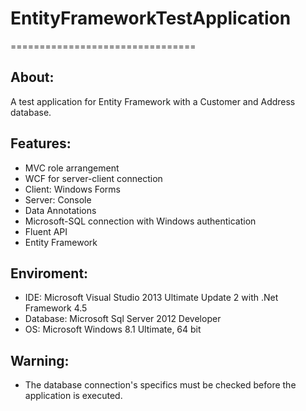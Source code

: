 # EntityFrameworkTestApplication
================================


About:
------
A test application for Entity Framework with a Customer and Address database.


Features:
---------
- MVC role arrangement
- WCF for server-client connection
- Client: Windows Forms
- Server: Console
- Data Annotations
- Microsoft-SQL connection with Windows authentication
- Fluent API
- Entity Framework


Enviroment:
-----------
- IDE: Microsoft Visual Studio 2013 Ultimate Update 2 with .Net Framework 4.5
- Database: Microsoft Sql Server 2012 Developer
- OS: Microsoft Windows 8.1 Ultimate, 64 bit


Warning:
--------
- The database connection's specifics must be checked before the application is executed.
